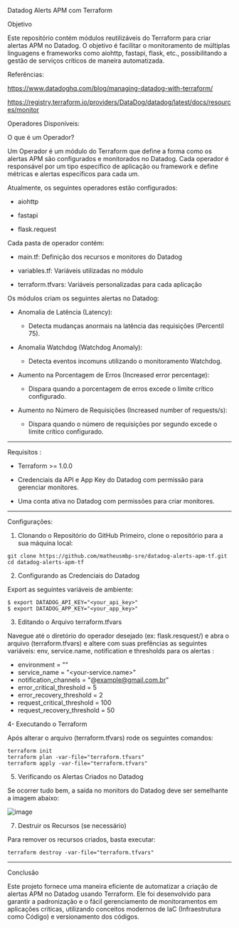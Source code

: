 Datadog Alerts APM com Terraform

Objetivo

Este repositório contém módulos reutilizáveis do Terraform para criar alertas APM no Datadog. O objetivo é facilitar o monitoramento de múltiplas linguagens e frameworks como aiohttp, fastapi, flask, etc., possibilitando a gestão de serviços críticos de maneira automatizada.

Referências:

https://www.datadoghq.com/blog/managing-datadog-with-terraform/ 

https://registry.terraform.io/providers/DataDog/datadog/latest/docs/resources/monitor

Operadores Disponíveis: 

O que é um Operador?

Um Operador é um módulo do Terraform que define a forma como os alertas APM são configurados e monitorados no Datadog. Cada operador é responsável por um tipo específico de aplicação ou framework e define métricas e alertas específicos para cada um.

Atualmente, os seguintes operadores estão configurados:

- aiohttp

- fastapi

- flask.request

Cada pasta de operador contém:

- main.tf: Definição dos recursos e monitores do Datadog

- variables.tf: Variáveis utilizadas no módulo

- terraform.tfvars: Variáveis personalizadas para cada aplicação


Os módulos criam os seguintes alertas no Datadog:

- Anomalia de Latência (Latency): 
   - Detecta mudanças anormais na latência das requisições (Percentil 75).

- Anomalia Watchdog (Watchdog Anomaly): 
   - Detecta eventos incomuns utilizando o monitoramento Watchdog.

- Aumento na Porcentagem de Erros (Increased error percentage): 
   - Dispara quando a porcentagem de erros excede o limite crítico configurado.

- Aumento no Número de Requisições (Increased number of requests/s): 
   - Dispara quando o número de requisições por segundo excede o limite crítico configurado.

--------------------------------------------------------------------------------------------------------------------------------------------------

Requisitos :

- Terraform >= 1.0.0

- Credenciais da API e App Key do Datadog com permissão para gerenciar monitores.

- Uma conta ativa no Datadog com permissões para criar monitores.

--------------------------------------------------------------------------------------------------------------------------------------------------

Configurações:

1. Clonando o Repositório do GitHub
Primeiro, clone o repositório para a sua máquina local:
```
git clone https://github.com/matheusmbp-sre/datadog-alerts-apm-tf.git
cd datadog-alerts-apm-tf
```

2. Configurando as Credenciais do Datadog

Export as seguintes variáveis de ambiente:

```
$ export DATADOG_API_KEY="<your_api_key>"
$ export DATADOG_APP_KEY="<your_app_key>"
```

3. Editando o Arquivo terraform.tfvars

Navegue até o diretório do operador desejado (ex: flask.resquest/) e abra o arquivo (terraform.tfvars) e altere com suas prefências as seguintes variáveis: env, service.name, notification e thresholds para os alertas :

- environment              = "<your-environment>"
- service_name             = "<your-service.name>"
- notification_channels    = "@example@gmail.com.br"
- error_critical_threshold = 5
- error_recovery_threshold = 2
- request_critical_threshold = 100
- request_recovery_threshold = 50

4- Executando o Terraform

Após alterar o arquivo (terraform.tfvars) rode os seguintes comandos:

``` 
terraform init
terraform plan -var-file="terraform.tfvars"
terraform apply -var-file="terraform.tfvars"
```
5. Verificando os Alertas Criados no Datadog

Se ocorrer tudo bem, a saída no monitors do Datadog deve ser semelhante a imagem abaixo:

![image](https://github.com/user-attachments/assets/f5f86443-dbaf-436d-b7df-29227c9e6f6f)

7.  Destruir os Recursos (se necessário)

Para remover os recursos criados, basta executar:

```
terraform destroy -var-file="terraform.tfvars"
```
---------------------------------------------------------------------------------------------------

Conclusão

Este projeto fornece uma maneira eficiente de automatizar a criação de alertas APM no Datadog usando Terraform. Ele foi desenvolvido para garantir a padronização e o fácil gerenciamento de monitoramentos em aplicações críticas, utilizando conceitos modernos de IaC (Infraestrutura como Código) e versionamento dos códigos.


